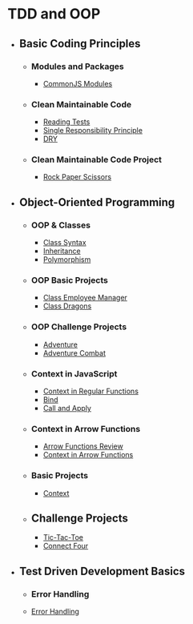 # TDD and OOP

- ## Basic Coding Principles

  - ### Modules and Packages

    - [CommonJS Modules](common-js-modules/)

  - ### Clean Maintainable Code

    - [Reading Tests](reading-test/)
    - [Single Responsibility Principle](single-responsibility-principle/)
    - [DRY](dry/)

  - ### Clean Maintainable Code Project

    - [Rock Paper Scissors](rock-paper-scissor/)

- ## Object-Oriented Programming

  - ### OOP & Classes

    - [Class Syntax](class-syntax/)
    - [Inheritance](inheritance/)
    - [Polymorphism](polymorphism/)

  - ### OOP Basic Projects

    - [Class Employee Manager](class-employee-manager/)
    - [Class Dragons](class-dragons/)

  - ### OOP Challenge Projects

    - [Adventure](adventure/)
    - [Adventure Combat](adventure-combat/)

  - ### Context in JavaScript

    - [Context in Regular Functions](context-regular-functions/)
    - [Bind](bind/)
    - [Call and Apply](call-apply/)

  - ### Context in Arrow Functions

    - [Arrow Functions Review](arrow-function-review/)
    - [Context in Arrow Functions](context-arrow-functions/)

  - ### Basic Projects

    - [Context](context/)

  - ## Challenge Projects
    - [Tic-Tac-Toe](tic-tac-toe/)
    - [Connect Four](connect-four/)

- ## Test Driven Development Basics

  - ### Error Handling
  - [Error Handling](error-handling/)

